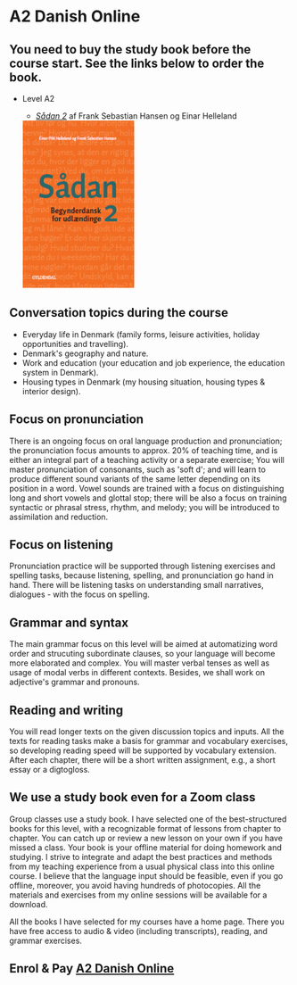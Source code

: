 # A2 Danish Online  

## You need to buy the study book before the course start. See the links below to order the book. 

* Level A2
  * *[Sådan 2](https://gyldendal-uddannelse.dk/products/sadan-2-bog-35033-9788702144277)* af Frank Sebastian Hansen og Einar Helleland 
  
  <img src="forside-saadan2-.png" alt="Sådan 2" width="200" height="300" />

## Conversation topics during the course
* Everyday life in Denmark (family forms, leisure activities, holiday opportunities and travelling).
* Denmark's geography and nature.
* Work and education (your education and job experience, the education system in Denmark).
* Housing types in Denmark (my housing situation, housing types & interior design).

## Focus on pronunciation
There is an ongoing focus on oral language production and pronunciation; the pronunciation focus amounts to approx. 20% of teaching time, and is either an integral part of a teaching activity or a separate exercise; 
You will master pronunciation of consonants,  such as 'soft d'; and will learn to produce different sound variants of the same letter depending on its position in a word. Vowel sounds are trained with a focus on distinguishing long and short vowels and glottal stop; there will be also a focus on training syntactic or phrasal stress, rhythm, and melody; you will be introduced to assimilation and reduction.

## Focus on listening 
Pronunciation practice will be supported through listening exercises and spelling tasks, because listening, spelling, and pronunciation go hand in hand. There will be listening tasks on understanding small narratives, dialogues - with the focus on spelling.  

## Grammar and syntax
The main grammar focus on this level will be aimed at automatizing word order and strucuting subordinate clauses, so your language will become more elaborated and complex. You will master verbal tenses as well as usage of modal verbs in different contexts. Besides, we shall work on adjective's grammar and pronouns. 

## Reading and writing
You will read longer texts on the given discussion topics and inputs. All the texts for reading tasks make a basis for grammar and vocabulary exercises, so developing reading speed will be supported by vocabulary extension. 
After each chapter, there will be a short written assignment, e.g., a short essay or a digtogloss. 
 
## We use a study book even for a Zoom class 
Group classes use a study book. I have selected one of the best-structured books for this level, with a recognizable format of lessons from chapter to chapter. You can catch up or review a new lesson on your own if you have missed a class. Your book is your offline material for doing homework and studying. I strive to integrate and adapt the best practices and methods from my teaching experience from a usual physical class into this online course. I believe that the language input should be feasible, even if you go offline, moreover, you avoid 
having hundreds of photocopies. All the materials and exercises from my online sessions will be available for a download. 

All the books I have selected for my courses have a home page. There you have free access to audio & video (including transcripts), reading, and grammar exercises.

  
## Enrol & Pay <script src="https://cdn.podia.com/embeds.js" async="async"></script><a href="https://elenasokolova.podia.com/a2-danish-online" data-podia-embed="button">A2 Danish Online</a>
 
  
